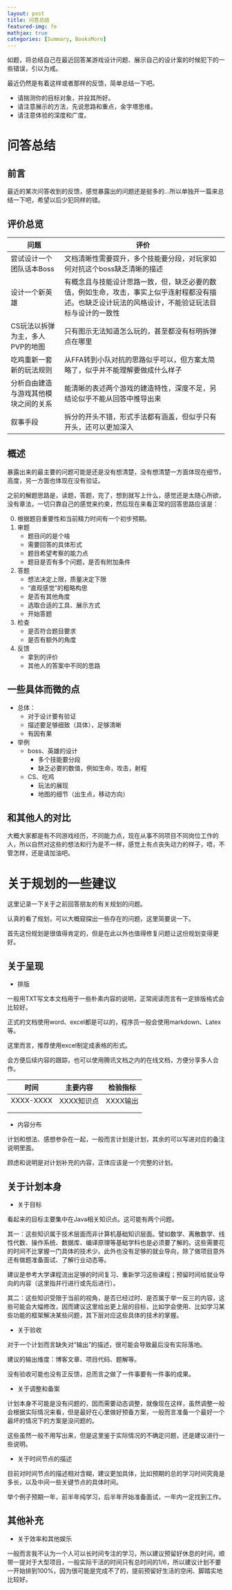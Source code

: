 ```yaml
---
layout: post
title: 问答总结
featured-img: fe
mathjax: true
categories: [Summary, BooksMore]
---
```


如题，将总结自己在最近回答某游戏设计问题、展示自己的设计案的时候犯下的一些错误，引以为戒。

<!--more-->

<!-- # 评价总览-续-2 -->

<!-- 即便是老早就写下了这样的文章，自己却还是做得一塌糊涂，排在了倒数的位置。

自己期望着稍微好一点的结果，好一点的中等水平，这样就可以继续维持现在的状态，继续呆在自己的安全区域。

但是现实还是十分残酷的，残酷且真实。

唔，或许是自己确实不太行，能力上的欠缺，态度上的不端正，两者应该都有吧。

都有呢，都得改呢。 -->

<!-- 虽然老早就写了这样的指导文章...自己还是排在了倒数的位置...

目前能做的大概是从态度上、能力上两方面来调整。

态度上，可能要从新安排规划自己的时间了，别再分心去干别的事情。

能力上，自己也很欠缺，软硬都欠...

在完蛋之前努力挣扎... -->


<!-- # 评价总览-续-1 -->

最近仍然是有着这样或者那样的反馈，简单总结一下吧。

+ 请揣测你的目标对象，并投其所好。
+ 请注意展示的方法，先说思路和重点，金字塔思维。
+ 请注意体验的深度和广度。


# 问答总结


## 前言

最近的某次问答收到的反馈，感觉暴露出的问题还是挺多的...所以单独开一篇来总结一下吧，希望以后少犯同样的错。


## 评价总览

|问题|评价|
|--|--|
|尝试设计一个团队话本Boss|文档清晰性需要提升，多个技能要分段，对玩家如何对抗这个boss缺乏清晰的描述|
|设计一个新英雄|有概念且与技能设计思路一致，但，缺乏必要的数值，例如生命，攻击，事实上似乎连射程都没有描述。也缺乏设计玩法的风格设计，不能验证玩法目标与设计的一致性|
|CS玩法以拆弹为主，多人PVP的地图|只有图示无法知道怎么玩的，甚至都没有标明拆弹点在哪里|
|吃鸡重新一套新的玩法规则|从FFA转到小队对抗的思路似乎可以，但方案太简略了，似乎并不能理解要做成什么样子|
|分析自由建造与游戏其他模块之间的关系|能清晰的表述两个游戏的建造特性，深度不足，另结论似乎不能从回答中推导出来|
|叙事手段|拆分的开头不错，形式手法都有涵盖，但似乎只有开头，还可以更加深入|


## 概述

暴露出来的最主要的问题可能是还是没有想清楚，没有想清楚一方面体现在细节，高度，另一方面也体现在没有验证。

之前的解题思路是，读题，答题，完了，想到就写上什么，感觉还是太随心所欲，没有章法，一切只靠自己的感觉来约束，然后现在来看正常的回答思路应该是：

0. 根据题目重要性和当前精力时间有一个初步预期。
1. 审题
    + 题目问的是个啥
    + 需要回答的具体形式
    + 题目希望考察的能力点
    + 题目是否有多个问题，是否有附加条件
2. 答题
    + 想法决定上限，质量决定下限
    + “直观感觉”的粗略构思
    + 是否有其他角度
    + 选取合适的工具、展示方式
    + 开始答题
3. 检查
    + 是否符合题目要求
    + 是否有额外的角度
4. 反馈
    + 拿到的评价
    + 其他人的答案中不同的思路


## 一些具体而微的点

+ 总体：
  + 对于设计要有验证
  + 描述要足够细致（具体），足够清晰
  + 有因有果
+ 举例
  + boss、英雄的设计
    + 多个技能要分段
    + 缺乏必要的数值，例如生命，攻击，射程
  + CS、吃鸡
    + 玩法的展现
    + 地图的细节（出生点，移动方向）


## 和其他人的对比

大概大家都是有不同游戏经历，不同能力点，现在从事不同项目不同岗位工作的人，所以自然对这些的想法和行为是不一样，感觉上有点丧失动力的样子，唔，不管怎样，还是请加油吧。


# 关于规划的一些建议

这里记录一下关于之前回答朋友的有关规划的问题。

<!-- # 规划的一些问题

[TOC] -->

认真的看了规划，可以大概窥探出一些存在的问题，这里简要说一下。

首先这份规划是很值得肯定的，但是在此以外也值得修复问题让这份规划变得更好。


## 关于呈现

+ 排版

一般用TXT写文本文档用于一些朴素内容的说明，正常阅读而言有一定排版格式会比较好。

正式的文档使用word、excel都是可以的，程序员一般会使用markdown、Latex等。

这里而言，推荐使用excel制定成表格的形式。

会方便后续内容的跟踪，也可以使用腾讯文档之内的在线文档，方便分享多人合作。

| 时间      | 主要内容   | 检验指标 |
| --------- | ---------- | -------- |
| XXXX-XXXX | XXXX知识点 | XXXX输出 |
|           |            |          |
|           |            |          |

+ 内容分布

计划和想法、感想参杂在一起，一般而言计划是计划，其余的可以写进对应的备注说明里面。

顾虑和说明是对计划补充的内容，正体应该是一个完整的计划。


## 关于计划本身

+ 关于目标

看起来的目标主要集中在Java相关知识点。这可能有两个问题。

其一：这些知识属于技术层面而非计算机基础知识层面。譬如数学、离散数学、线性代数、操作系统、数据库、编译原理等基础学科也是必须要了解的。这些需要花的时间不比掌握一门具体的技术少。此外也没有足够的就业导向，除了做项目意外还有做题准备面试、了解行业动态等。

建议是参考大学课程流出足够的时间复习、重新学习这些课程；预留时间给就业导向的内容（这里指并行进行或先后进行）。

其二：这些知识受限于当前的视角，是否已经过时、是否属于举一反三的内容，这些可能会大幅修改，因而建议这里给出更上层的目标，比如学会使用、比如学习某些功能的框架解决某些问题，其下层对应这些具体的技术的掌握。

+ 关于验收

对于一个计划而言缺失对“输出”的描述，很可能会导致最后没有实际落地。

建议的输出维度：博客文章、项目代码、题解等。

没有验收可能也没有正反馈，总而言之做了一件事要有一件事的成果。

+ 关于调整和备案

计划本身不可能是没有问题的，因而需要动态调整，就像现在这样，虽然调整一般会根据实际情况来看，但是最好在心里做好预备方案，一般而言准备一个最好一个最坏的情况下的方案是没问题的。

这些虽然一般不用写出来，但是这里鉴于实际情况的不确定问题，还是建议进行一些说明。

+ 关于时间节点的描述

目前对时间节点的描述相对含糊，建议更加具体，比如预期的总的学习时间究竟是多长，以及中间一些关键节点的具体时间。

举个例子预期一年，前半年纯学习，后半年开始准备面试，一年内一定找到工作。


## 其他补充
<!-- 
+ 关于生活开销

4K/月我觉得一般是不够的，以我没有特殊、外出娱乐开销的参考，一个月可能会逼近7K（房租3K，基本开销100/天，其他支出等）。

考虑到这种情况，是否需要来深圳或者是否需要在南山区，鑫兄建议慎重考虑，比如有没有可能在深圳房价较低的地区租房、或者在武汉每月定期来深圳等。 -->

+ 关于效率和其他娱乐

一般而言我不认为一个人可以长时间专注的学习，所以建议预留好休息的时间，顺带一提对于大型项目，一般实际干活的时间只有总时间的1/6，所以建议计划不要一开始排到100%，因为很可能是完成不了的，提前预留好生活的空闲、脚踏实地比较好。

